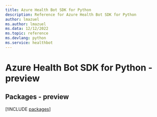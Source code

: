 ```yaml
---
title: Azure Health Bot SDK for Python
description: Reference for Azure Health Bot SDK for Python
author: lmazuel
ms.author: lmazuel
ms.data: 12/12/2022
ms.topic: reference
ms.devlang: python
ms.service: healthbot
---
```

# Azure Health Bot SDK for Python - preview
## Packages - preview
[!INCLUDE [packages](health-bot-index.md)]